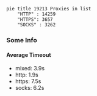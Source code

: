 
```mermaid
pie title 19213 Proxies in list
    "HTTP" : 14259
    "HTTPS": 3657
    "SOCKS" : 3262
```

### Some Info
#### Average Timeout

- mixed: 3.9s
- http: 1.9s
- https: 7.5s
- socks: 6.2s
